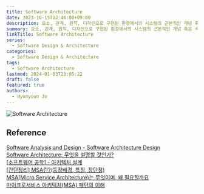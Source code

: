 ```yaml
---
title: Software Architecture
date: 2023-10-15T12:46:00+09:00
description: 요소, 관계, 원칙, 디자인으로 구현된 환경에서의 시스템의 근본적인 개념 혹은 속성
summary: 요소, 관계, 원칙, 디자인으로 구현된 환경에서의 시스템의 근본적인 개념 혹은 속성
linkTitle: Software Architecture
series:
  - Software Design & Architecture
categories:
  - Software Design & Architecture
tags:
  - Software Architecture
lastmod: 2024-01-03T23:05:22
draft: false
featured: true
authors:
  - Hyunyoun Jo
---
```


![Software Architecture](media/images/software-architecture.webp "https://herbertograca.com/tag/explicit-architecture/")

## Reference

[Software Analysis and Design - Software Architecture Design](https://do-my-best.tistory.com/entry/Software-Analysis-and-Design-Software-Architecture-Design)  
[Software Architecture: 무엇을 설명할 것인가?](https://technical-leader.tistory.com/34)  
[[소프트웨어 공학] - 아키텍처 설계](https://jja2han.tistory.com/332)  
[[간단정리] MSA란?(등장배경, 특징, 장단점)](https://hahahoho5915.tistory.com/71)  
[MSA(Micro Service Architecture)는 무엇이며, 왜 필요할까요](https://www.osckorea.com/post/msa-micro-service-architecture-neun-mueosimyeo-wae-pilyohalggayo)  
[마이크로서비스 아키텍처(MSA) 패턴의 이해](https://nginxstore.com/blog/microservices/%EB%A7%88%EC%9D%B4%ED%81%AC%EB%A1%9C%EC%84%9C%EB%B9%84%EC%8A%A4-%EC%95%84%ED%82%A4%ED%85%8D%EC%B2%98msa-%ED%8C%A8%ED%84%B4%EC%9D%98-%EC%9D%B4%ED%95%B4/)
